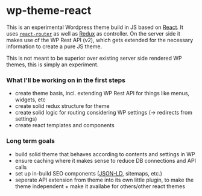 # wp-theme-react

This is an experimental Wordpress theme build in JS based on [React](https://facebook.github.io/react/). It uses [`react-router`](https://github.com/ReactTraining/react-router) as well as [Redux](http://redux.js.org/) as controller. On the server side it makes use of the WP Rest API (v2), which gets extended for the necessary information to create a pure JS theme.

This is not meant to be superior over existing server side rendered WP themes, this is simply an experiment.

### What I'll be working on in the first steps
 * create theme basis, incl. extending WP Rest API for things like menus, widgets, etc
 * create solid redux structure for theme
 * create solid logic for routing considering WP settings (-> redirects from settings)
 * create react templates and components

### Long term goals
 * build solid theme that behaves according to contents and settings in WP
 * ensure caching where it makes sense to reduce DB connections and API calls
 * set up in-build SEO components ([JSON-LD](https://developers.google.com/search/docs/guides/intro-structured-data), sitemaps, etc.)
 * seperate API extension from theme into its own little plugin, to make the theme independent + make it availabe for others/other react themes
